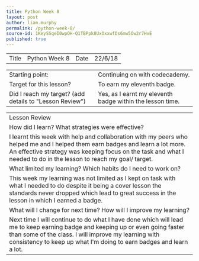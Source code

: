```yaml
---
title: Python Week 8
layout: post
author: liam.murphy
permalink: /python-week-8/
source-id: 1KeySSqeI0wpOH-Q1TBPpk8UxOxxwfDs6mw5Ow2r7HxE
published: true
---
```

<table>
  <tr>
    <td>Title</td>
    <td>Python Week 8 </td>
    <td>Date</td>
    <td>22/6/18</td>
  </tr>
</table>


<table>
  <tr>
    <td>Starting point:</td>
    <td>Continuing on with codecademy.</td>
  </tr>
  <tr>
    <td>Target for this lesson?</td>
    <td>To earn my eleventh badge.</td>
  </tr>
  <tr>
    <td>Did I reach my target? 
(add details to "Lesson Review")</td>
    <td>Yes, as I earnt my eleventh badge within the lesson time.</td>
  </tr>
</table>


<table>
  <tr>
    <td>Lesson Review</td>
  </tr>
  <tr>
    <td>How did I learn? What strategies were effective? </td>
  </tr>
  <tr>
    <td>I learnt this week with help and collaboration with my peers who helped me and I helped them earn badges and learn a lot more. An effective strategy was keeping focus on the task and what I needed to do in the lesson to reach my goal/ target.
 </td>
  </tr>
  <tr>
    <td>What limited my learning? Which habits do I need to work on? </td>
  </tr>
  <tr>
    <td>This week my learning was not limited as I kept on task with what I needed to do despite it being a cover lesson the standards never dropped which lead to great success in the lesson in which I earned a badge.</td>
  </tr>
  <tr>
    <td>What will I change for next time? How will I improve my learning?</td>
  </tr>
  <tr>
    <td>Next time I will continue to do what I have done which will lead me to keep earning badge and keeping up or even going faster than some of the class. I will improve my learning with consistency to keep up what I'm doing to earn badges and learn a lot.</td>
  </tr>
</table>


